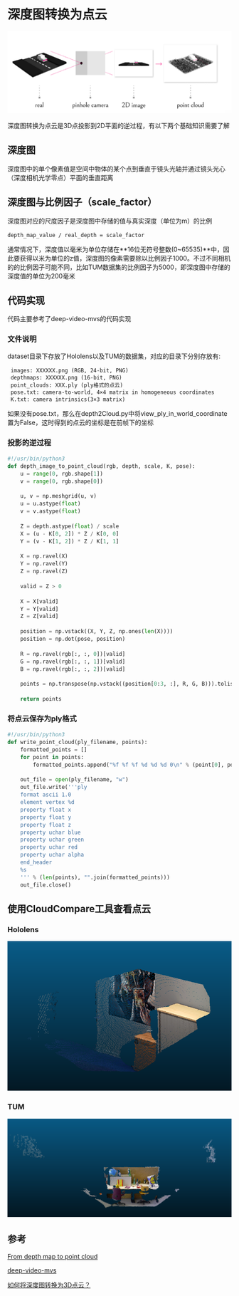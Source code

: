 # 深度图转换为点云
![pipeline](images/pipeline.png)

深度图转换为点云是3D点投影到2D平面的逆过程，有以下两个基础知识需要了解
## 深度图
深度图中的单个像素值是空间中物体的某个点到垂直于镜头光轴并通过镜头光心（深度相机光学零点）平面的垂直距离
## 深度图与比例因子（scale_factor）
深度图对应的尺度因子是深度图中存储的值与真实深度（单位为m）的比例
```
depth_map_value / real_depth = scale_factor
```
通常情况下，深度值以毫米为单位存储在**16位无符号整数(0~65535)**中，因此要获得以米为单位的z值，深度图的像素需要除以比例因子1000。不过不同相机的的比例因子可能不同，比如TUM数据集的比例因子为5000，即深度图中存储的深度值的单位为200毫米

## 代码实现
代码主要参考了deep-video-mvs的代码实现

### 文件说明
dataset目录下存放了Hololens以及TUM的数据集，对应的目录下分别存放有:
```
 images: XXXXXX.png (RGB, 24-bit, PNG)
 depthmaps: XXXXXX.png (16-bit, PNG)
 point_clouds: XXX.ply (ply格式的点云)
 pose.txt: camera-to-world, 4×4 matrix in homogeneous coordinates
 K.txt: camera intrinsics(3×3 matrix)
```
如果没有pose.txt，那么在depth2Cloud.py中将view_ply_in_world_coordinate置为False，这时得到的点云的坐标是在前帧下的坐标
### 投影的逆过程

```python
#!/usr/bin/python3
def depth_image_to_point_cloud(rgb, depth, scale, K, pose):
    u = range(0, rgb.shape[1])
    v = range(0, rgb.shape[0])

    u, v = np.meshgrid(u, v)
    u = u.astype(float)
    v = v.astype(float)

    Z = depth.astype(float) / scale
    X = (u - K[0, 2]) * Z / K[0, 0]
    Y = (v - K[1, 2]) * Z / K[1, 1]

    X = np.ravel(X)
    Y = np.ravel(Y)
    Z = np.ravel(Z)

    valid = Z > 0

    X = X[valid]
    Y = Y[valid]
    Z = Z[valid]

    position = np.vstack((X, Y, Z, np.ones(len(X))))
    position = np.dot(pose, position)

    R = np.ravel(rgb[:, :, 0])[valid]
    G = np.ravel(rgb[:, :, 1])[valid]
    B = np.ravel(rgb[:, :, 2])[valid]

    points = np.transpose(np.vstack((position[0:3, :], R, G, B))).tolist()

    return points
```

### 将点云保存为ply格式
```python
#!/usr/bin/python3
def write_point_cloud(ply_filename, points):
    formatted_points = []
    for point in points:
        formatted_points.append("%f %f %f %d %d %d 0\n" % (point[0], point[1], point[2], point[3], point[4], point[5]))

    out_file = open(ply_filename, "w")
    out_file.write('''ply
    format ascii 1.0
    element vertex %d
    property float x
    property float y
    property float z
    property uchar blue
    property uchar green
    property uchar red
    property uchar alpha
    end_header
    %s
    ''' % (len(points), "".join(formatted_points)))
    out_file.close()
```

## 使用CloudCompare工具查看点云
### Hololens
![Hololens_ply](images/Hololens_ply.png)
### TUM
![TUM_ply](images/TUM_ply.png)

## 参考
[From depth map to point cloud](https://medium.com/yodayoda/from-depth-map-to-point-cloud-7473721d3f)

[deep-video-mvs](https://github.com/ardaduz/deep-video-mvs)

[如何将深度图转换为3D点云？](https://www.coder.work/article/2032574)
